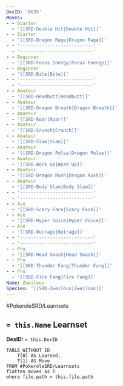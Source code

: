 ```yaml
---
DexID: '0635'
Moves:
- - Starter
  - '[[SRD-Double Hit|Double Hit]]'
- - Starter
  - '[[SRD-Dragon Rage|Dragon Rage]]'
- - '---------------------------'
  - '---------------------------'
- - Beginner
  - '[[SRD-Focus Energy|Focus Energy]]'
- - Beginner
  - '[[SRD-Bite|Bite]]'
- - '---------------------------'
  - '---------------------------'
- - Amateur
  - '[[SRD-Headbutt|Headbutt]]'
- - Amateur
  - '[[SRD-Dragon Breath|Dragon Breath]]'
- - Amateur
  - '[[SRD-Roar|Roar]]'
- - Amateur
  - '[[SRD-Crunch|Crunch]]'
- - Amateur
  - '[[SRD-Slam|Slam]]'
- - Amateur
  - '[[SRD-Dragon Pulse|Dragon Pulse]]'
- - Amateur
  - '[[SRD-Work Up|Work Up]]'
- - Amateur
  - '[[SRD-Dragon Rush|Dragon Rush]]'
- - Amateur
  - '[[SRD-Body Slam|Body Slam]]'
- - '---------------------------'
  - '---------------------------'
- - Ace
  - '[[SRD-Scary Face|Scary Face]]'
- - Ace
  - '[[SRD-Hyper Voice|Hyper Voice]]'
- - Ace
  - '[[SRD-Outrage|Outrage]]'
- - '---------------------------'
  - '---------------------------'
- - Pro
  - '[[SRD-Head Smash|Head Smash]]'
- - Pro
  - '[[SRD-Thunder Fang|Thunder Fang]]'
- - Pro
  - '[[SRD-Fire Fang|Fire Fang]]'
Name: Zweilous
Species: '[[SRD-Zweilous|Zweilous]]'
---
```


#PokeroleSRD/Learnsets

## `= this.Name` Learnset

**DexID:** `= this.DexID`

```dataview
TABLE WITHOUT ID
    T[0] AS Learned,
    T[1] AS Move
FROM #PokeroleSRD/Learnsets
flatten moves as T
where file.path = this.file.path
```
